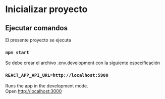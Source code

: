 # Inicializar proyecto


## Ejecutar comandos

El presente proyecto se ejecuta 

### `npm start`


Se debe crear el archivo .env.development con la siguiente especificación
### `REACT_APP_API_URL=http://localhost:5900`


Runs the app in the development mode.\
Open [http://localhost:3000](http://localhost:3000) 

